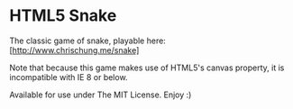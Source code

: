 HTML5 Snake
===========

The classic game of snake, playable here: [http://www.chrischung.me/snake]

Note that because this game makes use of HTML5's canvas property, it is incompatible with IE 8 or below.

Available for use under The MIT License. Enjoy :)